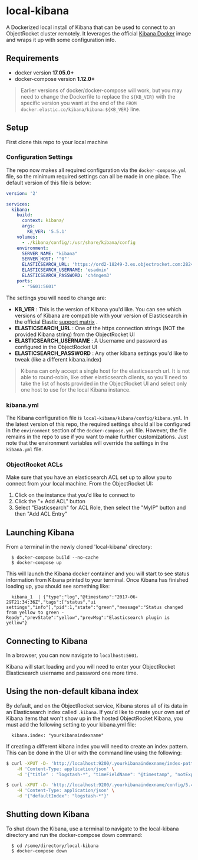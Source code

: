 # local-kibana
A Dockerized local install of Kibana that can be used to connect to an ObjectRocket cluster remotely. It leverages the official [Kibana Docker](https://github.com/elastic/kibana-docker) image and wraps it up with some configuration info.

## Requirements

* docker version **17.05.0+**
* docker-compose version **1.12.0+**

> Earlier versions of docker/docker-compose will work, but you may need to change the Dockerfile to replace the `${KB_VER}` with the specific version you want at the end of the `FROM docker.elastic.co/kibana/kibana:${KB_VER}` line.

## Setup

First clone this repo to your local machine

### Configuration Settings

The repo now makes all required configuration via the `docker-compose.yml` file, so the minimum required settings can all be made in one place. The default version of this file is below:

```yaml
version: '2'

services:
  kibana:
    build:
      context: kibana/
      args:
        KB_VER: '5.5.1'
    volumes:
      - ./kibana/config/:/usr/share/kibana/config
    environment:
      SERVER_NAME: "kibana"
      SERVER_HOST: '"0"'
      ELASTICSEARCH_URL: 'https://ord2-18249-3.es.objectrocket.com:28249'
      ELASTICSEARCH_USERNAME: 'esadmin'
      ELASTICSEARCH_PASSWORD: 'ch4ngem3'
    ports:
      - "5601:5601"
```

The settings you will need to change are:

- **KB_VER** : This is the version of KIbana you'd like. You can see which versions of Kibana are compatible with your version of Elasticsearch in the official Elastic [support matrix](https://www.elastic.co/support/matrix#show_compatibility) .
- **ELASTICSEARCH_URL** : One of the https connection strings (NOT the provided Kibana string) from the ObjectRocket UI
- **ELASTICSEARCH_USERNAME** : A Username and password as configured in the ObjectRocket UI
- **ELASTICSEARCH_PASSWORD** : Any other kibana settings you'd like to tweak (like a different kibana.index)

> Kibana can only accept a single host for the elasticsearch url. It is not able to round-robin, like other elasticsearch clients, so you'll need to take the list of hosts provided in the ObjectRocket UI and select only one host to use for the local Kibana instance.

### kibana.yml

The Kibana configuration file is ``local-kibana/kibana/config/kibana.yml``. In the latest version of this repo, the required settings should all be configured in the `environment` section of the `docker-compose.yml` file. However, the file remains in the repo to use if you want to make further customizations. Just note that the environment variables will override the settings in the `kibana.yml` file.

### ObjectRocket ACLs

Make sure that you have an elasticsearch ACL set up to allow you to connect from your local machine. From the ObjectRocket UI:

1. Click on the instance that you'd like to connect to
2. Click the "+ Add ACL" button
3. Select "Elasticsearch" for ACL Role, then select the "MyIP" button and then "Add ACL Entry"


## Launching Kibana

From a terminal in the newly cloned 'local-kibana' directory:

```
  $ docker-compose build --no-cache
  $ docker-compose up
```

This will launch the Kibana docker container and you will start to see status information from Kibana printed to your terminal. Once Kibana has finished loading up, you should see something like:

```
  kibana_1  | {"type":"log","@timestamp":"2017-06-29T21:34:36Z","tags":["status","ui settings","info"],"pid":1,"state":"green","message":"Status changed from yellow to green - Ready","prevState":"yellow","prevMsg":"Elasticsearch plugin is yellow"}
```

## Connecting to Kibana

In a browser, you can now navigate to ``localhost:5601``.

Kibana will start loading and you will need to enter your ObjectRocket Elasticsearch username and password one more time.

## Using the non-default kibana index

By default, and on the ObjectRocket service, Kibana stores all of its data in an Elasticsearch index called ``.kibana``. If you'd like to create your own set of Kibana items that won't show up in the hosted ObjectRocket Kibana, you must add the following setting to your kibana.yml file:

```
  kibana.index: "yourkibanaindexname"
```

If creating a different kibana index you will need to create an index pattern. This can be done in the UI or with the command line using the following:
```bash
$ curl -XPUT -D- 'http://localhost:9200/.yourkibanaindexname/index-pattern/logstash-*' \
    -H 'Content-Type: application/json' \
    -d '{"title" : "logstash-*", "timeFieldName": "@timestamp", "notExpandable": true}'
```
```bash
$ curl -XPUT -D- 'http://localhost:9200/.yourkibanaindexname/config/5.4.1' \
    -H 'Content-Type: application/json' \
    -d '{"defaultIndex": "logstash-*"}'
```

## Shutting down Kibana

To shut down the Kibana, use a terminal to navigate to the local-kibana directory and run the docker-compose down command:

```
  $ cd /some/directory/local-kibana
  $ docker-compose down
```
